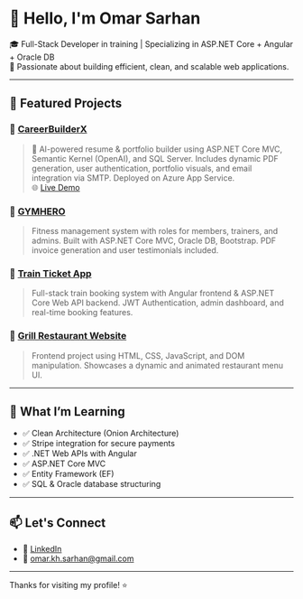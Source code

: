 # 👋 Hello, I'm Omar Sarhan

🎓 Full-Stack Developer in training | Specializing in ASP.NET Core + Angular + Oracle DB  
🚀 Passionate about building efficient, clean, and scalable web applications.

---

## 🚀 Featured Projects

### 🔹 [CareerBuilderX](https://github.com/Omar-Sarhan/CareerBuilderX)
> 🧠 AI-powered resume & portfolio builder using ASP.NET Core MVC, Semantic Kernel (OpenAI), and SQL Server. Includes dynamic PDF generation, user authentication, portfolio visuals, and email integration via SMTP. Deployed on Azure App Service.  
> 🌐 [Live Demo](https://careerbuilderx-gkdtbta4gka5eaew.northeurope-01.azurewebsites.net/)

### 🔹 [GYMHERO](https://github.com/Omar-Sarhan/GYMHERO)
> Fitness management system with roles for members, trainers, and admins. Built with ASP.NET Core MVC, Oracle DB, Bootstrap. PDF invoice generation and user testimonials included.

### 🔹 [Train Ticket App](https://github.com/Omar-Sarhan/Train-Ticket-App)
> Full-stack train booking system with Angular frontend & ASP.NET Core Web API backend. JWT Authentication, admin dashboard, and real-time booking features.

### 🔹 [Grill Restaurant Website](https://github.com/Omar-Sarhan/Grill-Restaurant)
> Frontend project using HTML, CSS, JavaScript, and DOM manipulation. Showcases a dynamic and animated restaurant menu UI.

---

## 🧠 What I’m Learning
- ✅ Clean Architecture (Onion Architecture)
- ✅ Stripe integration for secure payments
- ✅ .NET Web APIs with Angular
- ✅ ASP.NET Core MVC
- ✅ Entity Framework (EF)
- ✅ SQL & Oracle database structuring

---

## 📫 Let's Connect
- 💼 [LinkedIn](https://www.linkedin.com/in/omar-kh-sarhan/)
- 📧 [omar.kh.sarhan@gmail.com](mailto:omar.kh.sarhan@gmail.com)

---

Thanks for visiting my profile! ⭐

